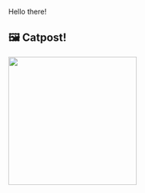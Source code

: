 Hello there!



## 🖼️ Catpost!

<sub>
    <img src="https://cdn2.thecatapi.com/images/bfn.jpg" height="256">
</sub>

